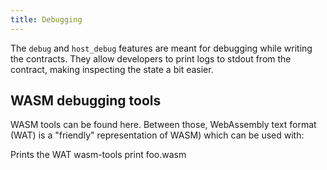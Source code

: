 ```yaml
---
title: Debugging
---
```


The ```debug``` and ```host_debug``` features are meant for debugging while writing the contracts. They allow developers to print logs to stdout from the contract, making inspecting the state a bit easier.

## WASM debugging tools
WASM tools can be found here.
Between those, WebAssembly text format (WAT) is a "friendly" representation of WASM) which can be used with:

Prints the WAT
wasm-tools print foo.wasm

